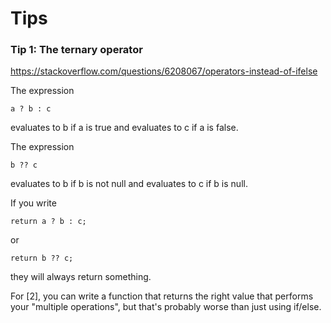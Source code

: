 # Tips

### Tip 1: The ternary operator
https://stackoverflow.com/questions/6208067/operators-instead-of-ifelse

The expression
    
    a ? b : c
    
evaluates to b if a is true and evaluates to c if a is false.

The expression
    
    b ?? c
    
evaluates to b if b is not null and evaluates to c if b is null.

If you write
    
    return a ? b : c;
    
or
    
    return b ?? c;
    
they will always return something.

For [2], you can write a function that returns the right value that performs your "multiple operations", but that's probably worse than just using if/else.

